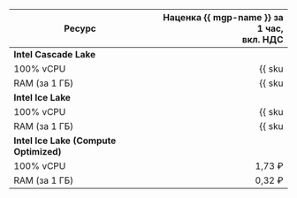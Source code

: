 | Ресурс        | Наценка {{ mgp-name }} за 1 час,<br>вкл. НДС                     |
| ----- | ----: |
| **Intel Cascade Lake**                                                           |
| 100% vCPU     | {{ sku|RUB|mdb.cluster.greenplum.v2.cpu.c100.dedicated|string }} |
| RAM (за 1 ГБ) | {{ sku|RUB|mdb.cluster.greenplum.v2.ram.dedicated|string }}      |
| **Intel Ice Lake**                                                               |
| 100% vCPU      | {{ sku|RUB|mdb.cluster.greenplum.v3.cpu.c100.dedicated|string }} |
| RAM (за 1 ГБ) | {{ sku|RUB|mdb.cluster.greenplum.v3.ram.dedicated|string }}      |
| **Intel Ice Lake (Compute Optimized)** |
| 100% vCPU | 1,73 ₽ |
| RAM (за 1 ГБ) | 0,32 ₽ |
